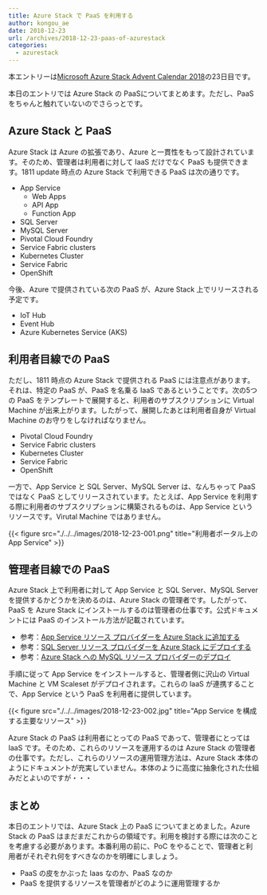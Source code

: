 ```yaml
---
title: Azure Stack で PaaS を利用する
author: kongou_ae
date: 2018-12-23
url: /archives/2018-12-23-paas-of-azurestack
categories:
  - azurestack
---
```


本エントリーは[Microsoft Azure Stack Advent Calendar 2018](https://qiita.com/advent-calendar/2018/azure-stack)の23日目です。

本日のエントリでは Azure Stack の PaaSについてまとめます。ただし、PaaS をちゃんと触れていないのでさらっとです。

## Azure Stack と PaaS

Azure Stack は Azure の拡張であり、Azure と一貫性をもって設計されています。そのため、管理者は利用者に対して IaaS だけでなく PaaS も提供できます。1811 update 時点の Azure Stack で利用できる PaaS は次の通りです。

- App Service
  - Web Apps
  - API App
  - Function App
- SQL Server
- MySQL Server
- Pivotal Cloud Foundry 
- Service Fabric clusters
- Kubernetes Cluster
- Service Fabric
- OpenShift

今後、Azure で提供されている次の PaaS が、Azure Stack 上でリリースされる予定です。

- IoT Hub
- Event Hub
- Azure Kubernetes Service (AKS)

## 利用者目線での PaaS

ただし、1811 時点の Azure Stack で提供される PaaS には注意点があります。それは、特定の PaaS が、PaaS を名乗る IaaS であるということです。次の5つの PaaS をテンプレートで展開すると、利用者のサブスクリプションに Virtual Machine が出来上がります。したがって、展開したあとは利用者自身が Virtual Machine のお守りをしなければなりません。

- Pivotal Cloud Foundry 
- Service Fabric clusters
- Kubernetes Cluster
- Service Fabric
- OpenShift

一方で、App Service と SQL Server、MySQL Server は、なんちゃって PaaS ではなく PaaS としてリリースされています。たとえば、App Service を利用する際に利用者のサブスクリプションに構築されるものは、App Service というリソースです。Virutal Machine ではありません。

{{< figure src="./../../images/2018-12-23-001.png" title="利用者ポータル上の App Service" >}}

## 管理者目線での PaaS

Azure Stack 上で利用者に対して App Service と SQL Server、MySQL Server を提供するかどうかを決めるのは、Azure Stack の管理者です。したがって、PaaS を Azure Stack にインストールするのは管理者の仕事です。公式ドキュメントには PaaS のインストール方法が記載されています。

- 参考：[App Service リソース プロバイダーを Azure Stack に追加する](https://docs.microsoft.com/ja-jp/azure/azure-stack/azure-stack-app-service-deploy)
- 参考：[SQL Server リソース プロバイダーを Azure Stack にデプロイする](https://docs.microsoft.com/ja-jp/azure/azure-stack/azure-stack-sql-resource-provider)
- 参考：[Azure Stack への MySQL リソース プロバイダーのデプロイ](https://docs.microsoft.com/ja-jp/azure/azure-stack/azure-stack-mysql-resource-provider-deploy)

手順に従って App Service をインストールすると、管理者側に沢山の Virtual Machine と VM Scaleset がデプロイされます。これらの IaaS が連携することで、App Service という PaaS を利用者に提供しています。

{{< figure src="./../../images/2018-12-23-002.jpg" title="App Service を構成する主要なリソース" >}}

Azure Stack の PaaS は利用者にとっての PaaS であって、管理者にとっては IaaS です。そのため、これらのリソースを運用するのは Azure Stack の管理者の仕事です。ただし、これらのリソースの運用管理方法は、Azure Stack 本体のようにドキュメントが充実していません。本体のように高度に抽象化された仕組みだとよいのですが・・・

## まとめ

本日のエントリでは、Azure Stack 上の PaaS についてまとめました。Azure Stack の PaaS はまだまだこれからの領域です。利用を検討する際には次のことを考慮する必要があります。本番利用の前に、PoC をやることで、管理者と利用者がそれぞれ何をすべきなのかを明確にしましょう。

- PaaS の皮をかぶった Iaas なのか、PaaS なのか
- PaaS を提供するリソースを管理者がどのように運用管理するか



